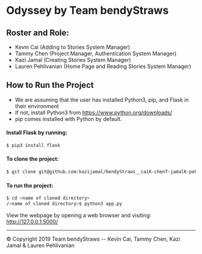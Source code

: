 # Odyssey by Team bendyStraws 
## Roster and Role:
- Kevin Cai (Adding to Stories System Manager)
- Tammy Chen (Project Manager, Authentication System Manager)
- Kazi Jamal (Creating Stories System Manager)
- Lauren Pehlivanian (Home Page and Reading Stories System Manager)

## How to Run the Project 
- We are assuming that the user has installed Python3, pip, and Flask in their environment
- If not, install Python3 from https://www.python.org/downloads/
- pip comes installed with Python by default.

#### Install Flask by running: 
```bash
$ pip3 install flask
```

#### To clone the project: 
```bash
$ git clone git@github.com:kazijamal/bendyStraws__caiK-chenT-jamalK-pehlivanianL.git
```


#### To run the project: 
```bash
$ cd <name of cloned directory>
/<name of cloned directory>$ python3 app.py 
```

View the webpage by opening a web browser and visiting: http://127.0.0.1:5000/

---
© Copyright 2019 Team bendyStraws -- Kevin Cai, Tammy Chen, Kazi Jamal & Lauren Pehlivanian
